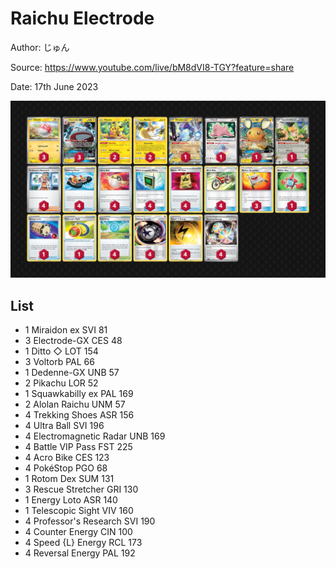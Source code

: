 # Raichu Electrode

Author: じゅん

Source: <https://www.youtube.com/live/bM8dVI8-TGY?feature=share>

Date: 17th June 2023

![decklist](../../images/PAL/Raichu%20Electrode/4-%20Raichu%20Electrode.png)

## List

* 1 Miraidon ex SVI 81
* 3 Electrode-GX CES 48
* 1 Ditto ◇ LOT 154
* 3 Voltorb PAL 66
* 1 Dedenne-GX UNB 57
* 2 Pikachu LOR 52
* 1 Squawkabilly ex PAL 169
* 2 Alolan Raichu UNM 57
* 4 Trekking Shoes ASR 156
* 4 Ultra Ball SVI 196
* 4 Electromagnetic Radar UNB 169
* 4 Battle VIP Pass FST 225
* 4 Acro Bike CES 123
* 4 PokéStop PGO 68
* 1 Rotom Dex SUM 131
* 3 Rescue Stretcher GRI 130
* 1 Energy Loto ASR 140
* 1 Telescopic Sight VIV 160
* 4 Professor's Research SVI 190
* 4 Counter Energy CIN 100
* 4 Speed {L} Energy RCL 173
* 4 Reversal Energy PAL 192
